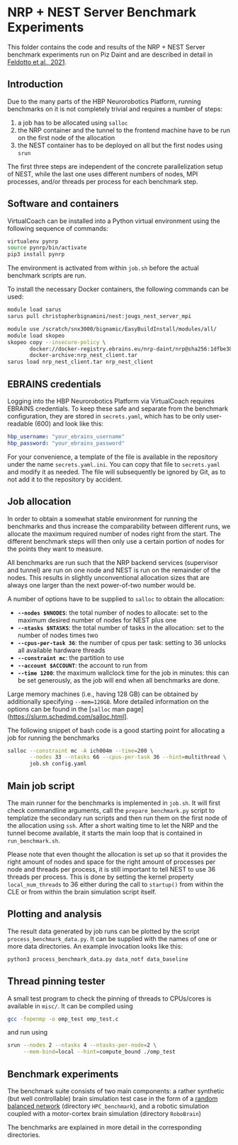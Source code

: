 # NRP + NEST Server Benchmark Experiments

This folder contains the code and results of the NRP + NEST Server benchmark
experiments run on Piz Daint and are described in detail in [Feldotto et al.,
2021](XXX).

## Introduction

Due to the many parts of the HBP Neurorobotics Platform, running benchmarks on
it is not completely trivial and requires a number of steps:

1. a job has to be allocated using `salloc`
1. the NRP container and the tunnel to the frontend machine have to be run on
   the first node of the allocation
1. the NEST container has to be deployed on all but the first nodes using
   `srun`

The first three steps are independent of the concrete parallelization setup of
NEST, while the last one uses different numbers of nodes, MPI processes, and/or
threads per process for each benchmark step.

## Software and containers

VirtualCoach can be installed into a Python virtual environment using the
following sequence of commands:

```bash
virtualenv pynrp
source pynrp/bin/activate
pip3 install pynrp
```

The environment is activated from within `job.sh` before the actual benchmark
scripts are run.

To install the necessary Docker containers, the following commands can be
used:

```bash
module load sarus
sarus pull christopherbignamini/nest:jougs_nest_server_mpi

module use /scratch/snx3000/bignamic/EasyBuildInstall/modules/all/
module load skopeo
skopeo copy --insecure-policy \
       docker://docker-registry.ebrains.eu/nrp-daint/nrp@sha256:1dfbe38dae84393402d30e1921cdf2f690beece62498389194ececc6a3aa525b \
       docker-archive:nrp_nest_client.tar
sarus load nrp_nest_client.tar nrp_nest_client
```

## EBRAINS credentials

Logging into the HBP Neurorobotics Platform via VirtualCoach requires EBRAINS
credentials. To keep these safe and separate from the benchmark configuration,
they are stored in `secrets.yaml`, which has to be only user-readable (600)
and look like this:

```yaml
hbp_username: "your_ebrains_username"
hbp_password: "your_ebrains_password"
```

For your convenience, a template of the file is available in the repository
under the name `secrets.yaml.ini`. You can copy that file to `secrets.yaml`
and modify it as needed. The file will subsequently be ignored by Git, as to
not add it to the repository by accident.

## Job allocation

In order to obtain a somewhat stable environment for running the benchmarks
and thus increase the comparability between different runs, we allocate the
maximum required number of nodes right from the start. The different benchmark
steps will then only use a certain portion of nodes for the points they want
to measure.

All benchmarks are run such that the NRP backend services (supervisor and
tunnel) are run on one node and NEST is run on the remainder of the nodes.
This results in slightly unconventional allocation sizes that are always one
larger than the next power-of-two number would be.

A number of options have to be supplied to `salloc` to obtain the allocation:

* **`--nodes $NNODES`**: the total number of nodes to allocate: set to the
  maximum desired number of nodes for NEST plus one
* **`--ntasks $NTASKS`**: the total number of tasks in the allocation: set to
  the number of nodes times two
* **`--cpus-per-task 36`**: the number of cpus per task: setting to 36 unlocks
  all available hardware threads
* **`--constraint mc`**: the partition to use
* **`--account $ACCOUNT`**: the account to run from
* **`--time 1200`**: the maximum wallclock time for the job in minutes: this
  can be set generously, as the job will end when all benchmarks are done.

Large memory machines (i.e., having 128 GB) can be obtained by additionally
specifying `--mem=120GB`. More detailed information on the options can be
found in the [`salloc` man page](https://slurm.schedmd.com/salloc.html].

The following snippet of bash code is a good starting point for allocating a
job for running the benchmarks

```bash
salloc --constraint mc -A ich004m --time=200 \
       --nodes 33 --ntasks 66 --cpus-per-task 36 --hint=multithread \
       job.sh config.yaml
```

## Main job script

The main runner for the benchmarks is implemented in `job.sh`. It will first
check commandline arguments, call the `prepare_benchmark.py` script to
templatize the secondary run scripts and then run them on the first node of
the allocation using `ssh`. After a short waiting time to let the NRP and the
tunnel become available, it starts the main loop that is contained in
`run_benchmark.sh`.

Please note that even thought the allocation is set up so that it provides the
right amount of nodes and space for the right amount of processes per node and
threads per process, it is still important to tell NEST to use 36 threads per
process. This is done by setting the kernel property `local_num_threads` to 36
either during the call to `startup()` from within the CLE or from within the
brain simulation script itself.

## Plotting and analysis

The result data generated by job runs can be plotted by the script
`process_benchmark_data.py`. It can be supplied with the names of one or more
data directories. An example invocation looks like this:

```bash
python3 process_benchmark_data.py data_notf data_baseline
```

## Thread pinning tester

A small test program to check the pinning of threads to CPUs/cores is
available in `misc/`. It can be compiled using

```bash
gcc -fopenmp -o omp_test omp_test.c
```

and run using
```bash
srun --nodes 2 --ntasks 4 --ntasks-per-node=2 \
     --mem-bind=local --hint=compute_bound ./omp_test
```

## Benchmark experiments

The benchmark suite consists of two main components: a rather synthetic (but
well controllable) brain simulation test case in the form of a [random
balanced network](http://www.yger.net/the-balanced-network/) (directory
`HPC_benchmark`), and a robotic simulation coupled with a motor-cortex brain
simulation (directory `RoboBrain`)

The benchmarks are explained in more detail in the corresponding directories.
